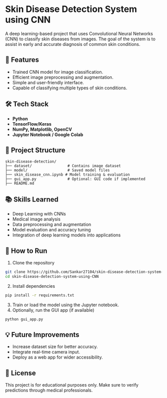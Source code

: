 # Skin Disease Detection System using CNN

A deep learning-based project that uses Convolutional Neural Networks (CNN) to classify skin diseases from images. The goal of the system is to assist in early and accurate diagnosis of common skin conditions.

## 🚀 Features

- Trained CNN model for image classification.
- Efficient image preprocessing and augmentation.
- Simple and user-friendly interface.
- Capable of classifying multiple types of skin conditions.

## 🛠️ Tech Stack

- **Python**
- **TensorFlow/Keras**
- **NumPy, Matplotlib, OpenCV**
- **Jupyter Notebook / Google Colab**

## 📁 Project Structure

```
skin-disease-detection/
├── dataset/                # Contains image dataset
├── model/                  # Saved model files
├── skin_disease_cnn.ipynb # Model training & evaluation
├── gui_app.py              # Optional: GUI code if implemented
├── README.md
```

## 📚 Skills Learned

- Deep Learning with CNNs
- Medical image analysis
- Data preprocessing and augmentation
- Model evaluation and accuracy tuning
- Integration of deep learning models into applications

## 🧪 How to Run

1. Clone the repository
```bash
git clone https://github.com/Sankar27104/skin-disease-detection-system-using-CNN.git
cd skin-disease-detection-system-using-CNN
```
2. Install dependencies
```bash
pip install -r requirements.txt
```
3. Train or load the model using the Jupyter notebook.
4. Optionally, run the GUI app (if available)
```bash
python gui_app.py
```

## 💡 Future Improvements

- Increase dataset size for better accuracy.
- Integrate real-time camera input.
- Deploy as a web app for wider accessibility.

## 📜 License

This project is for educational purposes only. Make sure to verify predictions through medical professionals.


